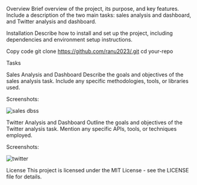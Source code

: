 Overview
Brief overview of the project, its purpose, and key features. Include a description of the two main tasks: sales analysis and dashboard, and Twitter analysis and dashboard.

Installation
Describe how to install and set up the project, including dependencies and environment setup instructions.

Copy code
git clone https://github.com/ranu2023/.git
cd your-repo

Tasks

Sales Analysis and Dashboard
Describe the goals and objectives of the sales analysis task. Include any specific methodologies, tools, or libraries used.

Screenshots:

![sales dbss](https://github.com/user-attachments/assets/3d33d469-2a24-4409-88b1-7d2d3aa0b23c)

Twitter Analysis and Dashboard
Outline the goals and objectives of the Twitter analysis task. Mention any specific APIs, tools, or techniques employed.

Screenshots:

![twitter](https://github.com/user-attachments/assets/fc17d8b6-3a18-41e3-9160-09a006c82488)



License
This project is licensed under the MIT License - see the LICENSE file for details.
